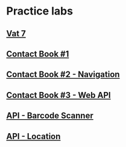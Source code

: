 
# Practice labs

## [Vat 7](/1-vat7/README.md)

## [Contact Book #1](/2-list/README.md)

## [Contact Book #2 - Navigation](/3-master-detail/README.md)

## [Contact Book #3 - Web API](/4-web-api/README.md)

## [API - Barcode Scanner](/5-expo-barcode/README.md)

## [API - Location]()

